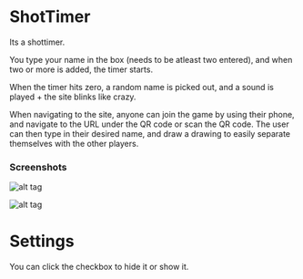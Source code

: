 # ShotTimer


Its a shottimer.

You type your name in the box (needs to be atleast two entered), and when two or more is added, the timer starts.

When the timer hits zero, a random name is picked out, and a sound is played + the site blinks like crazy.

When navigating to the site, anyone can join the game by using their phone, and navigate to the URL under the QR code or scan the QR code. The user can then type in their desired name, and draw a drawing to easily separate themselves with the other players.

### Screenshots

![alt tag](https://puu.sh/w8QxN/db44b69ef6.png)

![alt tag](http://imgur.com/2kr7Gye.png)

Settings
=================================
You can click the checkbox to hide it or show it.
